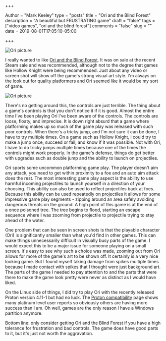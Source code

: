 +++

Author = "Mark Keeley"
type = "posts"
title = "Ori and the Blind Forest"
description = "A beautiful but FRUSTRATING game"
draft = "false"
tags = ["video games", "ori and the blind forest"]
comments = "false"
slug = ""
date = 2019-08-01T17:05:10-05:00

+++

![Ori picture](/media/img/ori1.jpg "Ori on a cliff")

I really wanted to like [Ori and the Blind Forest](https://www.orithegame.com/blind-forest/). It was on sale at the recent Steam sale and was recommended, although not to the degree that games like Hollow Knight were being recommended. Just about any video or screen shot will show off the game's strong visual art style. I'm always on the look out for quality platformers and Ori seemed like it would be my sort of game.

<!--more-->

![Ori picture](/media/img/ori2.jpg "Ori in a tree")

There's no getting around this, the controls are just terrible. The thing about a game's controls is that you don't notice it if it is good. Almost the entire time I've been playing Ori I've been aware of the controls. The controls are loose, floaty, and imprecise. It is down right absurd that a game where platforming makes up so much of the game play was released with such poor controls. When there's a tricky jump, and I'm not sure it can be done, I have to try multiple times. On a game such as Hollow Knight, I could try to make a jump once, succeed or fail, and know if it was possible. Not with Ori, I have to do tricky jumps multiple times because one of the times the controls might work properly. In the game's defense, things do get better with upgrades such as double jump and the ability to launch on projectiles.

Ori sports some uncommon platforming game play. The player doesn't aim any attack, you need to get within proximity to a foe and an auto aim attack does the rest. The most interesting game play aspect is the ability to use harmful incoming projectiles to launch yourself in a direction of your choosing. This ability can also be used to reflect projectiles back at foes. Because this ability can be used repeatedly on projectiles it allows for some impressive game play segments - zipping around an area safely avoiding dangerous threats on the ground. A high point of this game is at the end of a once poisoned tree. The tree begins to flood, starting an escape sequence where I was zooming from projectile to projectile trying to stay ahead of the water.

One problem that can be seen in screen shots is that the playable character (Ori) is significantly smaller than what you'd find in other games. This can make things unnecessarily difficult in visually busy parts of the game. I would expect this to be a major issue for someone playing on a small screen. It's easy to see why such a choice was made, zooming out from Ori allows for more of the game's art to be shown off. It certainly is a very nice looking game. But I found myself taking damage from spikes multiple times because I made contact with spikes that I thought were just background art. The parts of the game I needed to pay attention to and the parts that were there to make the game look pretty were never as distinct as I would have liked.

On the Linux side of things, I did try to play Ori with the recently released Proton version 4.11-1 but had no luck. The [Proton compatibility](https://www.protondb.com/app/387290) page shows many platinum level user reports so obviously others are having more success than I am. Oh well, games are the only reason I have a Windows partition anymore.

Bottom line: only consider getting Ori and the Blind Forest if you have a high tolerance for frustration and bad controls. The game does have good parts to it, but it's just not worth the aggravation.
